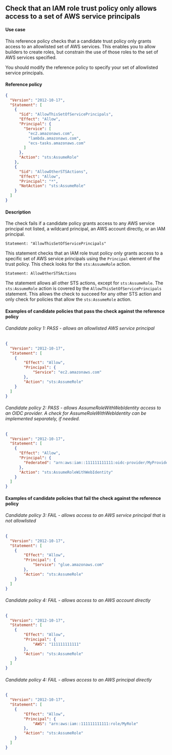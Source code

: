 ## Check that an IAM role trust policy only allows access to a set of AWS service principals

#### Use case

This reference policy checks that a candidate trust policy only grants access to an allowlisted set of AWS services. This enables you to allow builders to create roles, but constrain the use of those roles to the set of AWS services specified.

You should modify the reference policy to specify your set of allowlisted service principals.

#### Reference policy
```json
{
  "Version": "2012-10-17",
  "Statement": [
    {
      "Sid": "AllowThisSetOfServicePrincipals",
      "Effect": "Allow",
      "Principal": {
        "Service": [
          "ec2.amazonaws.com",
          "lambda.amazonaws.com",
          "ecs-tasks.amazonaws.com"
        ]
      },
      "Action": "sts:AssumeRole"
    },
    {
      "Sid": "AllowOtherSTSActions",
      "Effect": "Allow",
      "Principal": "*",
      "NotAction": "sts:AssumeRole"
    }
  ]
}
```

#### Description

The check fails if a candidate policy grants access to any AWS service principal not listed, a wildcard principal, an AWS account directly, or an IAM principal.

```Statement: "AllowThisSetOfServicePrincipals"```

This statement checks that an IAM role trust policy only grants access to a specific set of AWS service principals using the ```Principal``` element of the trust policy. This check looks for the ```sts:AssumeRole``` action.

```Statement: AllowOtherSTSActions```

The statement allows all other STS actions, except for ```sts:AssumeRole```.  The ```sts:AssumeRole``` action is covered by the ```AllowThisSetOfServicePrincipals``` statement. This allows the check to succeed for any other STS action and only check for policies that allow the ```sts:AssumeRole``` action.


#### Examples of candidate policies that pass the check against the reference policy

###### Candidate policy 1: PASS - allows an allowlisted AWS service principal
```json
{
  "Version": "2012-10-17",
  "Statement": [
    {
        "Effect": "Allow",
        "Principal": {
            "Service": "ec2.amazonaws.com"
        },
        "Action": "sts:AssumeRole"
    }
  ]
}
```

###### Candidate policy 2: PASS - allows AssumeRoleWithWebIdentity access to an OIDC provider. A check for AssumeRoleWithWebIdentity can be implemented separately, if needed.
```json
{
  "Version": "2012-10-17",
  "Statement": [
    {
      "Effect": "Allow",
      "Principal": {
        "Federated": "arn:aws:iam::111111111111:oidc-provider/MyProvider"
      },
      "Action": "sts:AssumeRoleWithWebIdentity"
    }
  ]
}
```

#### Examples of candidate policies that fail the check against the reference policy

###### Candidate policy 3: FAIL - allows access to an AWS service principal that is not allowlisted
```json
{
  "Version": "2012-10-17",
  "Statement": [
    {
        "Effect": "Allow",
        "Principal": {
            "Service": "glue.amazonaws.com"
        },
        "Action": "sts:AssumeRole"
    }
  ]
}
```

###### Candidate policy 4: FAIL - allows access to an AWS account directly
```json
{
  "Version": "2012-10-17",
  "Statement": [
    {
        "Effect": "Allow",
        "Principal": {
            "AWS": "111111111111"
        },
        "Action": "sts:AssumeRole"
    }
  ]
}
```

###### Candidate policy 4: FAIL - allows access to an AWS principal directly
```json
{
  "Version": "2012-10-17",
  "Statement": [
    {
        "Effect": "Allow",
        "Principal": {
            "AWS": "arn:aws:iam::111111111111:role/MyRole"
        },
        "Action": "sts:AssumeRole"
    }
  ]
}
```